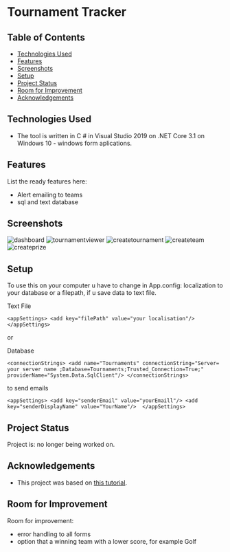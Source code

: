 # Tournament Tracker
> 
> 

## Table of Contents
* [Technologies Used](#technologies-used)
* [Features](#features)
* [Screenshots](#screenshots)
* [Setup](#setup)
* [Project Status](#project-status)
* [Room for Improvement](#room-for-improvement)
* [Acknowledgements](#acknowledgements)


## Technologies Used
- The tool is written in C # in Visual Studio 2019 on .NET Core 3.1 on Windows 10 - windows form aplications.

## Features
List the ready features here:
- Alert emailing to teams
- sql and text database

## Screenshots
![dashboard](./ss/dashboard.png)
![tournamentviewer](./ss/tournamentviewer.png)
![createtournament](./ss/createtournament.png)
![createteam](./ss/createteam.png)
![createprize](./ss/createprize.png)
<!-- If you have screenshots you'd like to share, include them here. -->

## Setup
To use this on your computer u have to change in App.config: localization to your database or a filepath, if u save data to text file.

Text File

` <appSettings>
    <add key="filePath" value="your localisation"/>
  </appSettings> `
  
  or
  
 Database
 
 ` <connectionStrings>
    <add name="Tournaments" connectionString="Server= your server name ;Database=Tournaments;Trusted_Connection=True;" providerName="System.Data.SqlClient"/>
  </connectionStrings> `
  
 to send emails
 
 ` <appSettings> <add key="senderEmail" value="yourEmaill"/>
    <add key="senderDisplayName" value="YourName"/>  </appSettings>  `

## Project Status
Project is: no longer being worked on.

## Acknowledgements
- This project was based on [this tutorial](https://www.youtube.com/watch?v=wfWxdh-_k_4).


## Room for Improvement

Room for improvement:
- error handling to all forms
- option that a winning team with a lower score, for example Golf 
